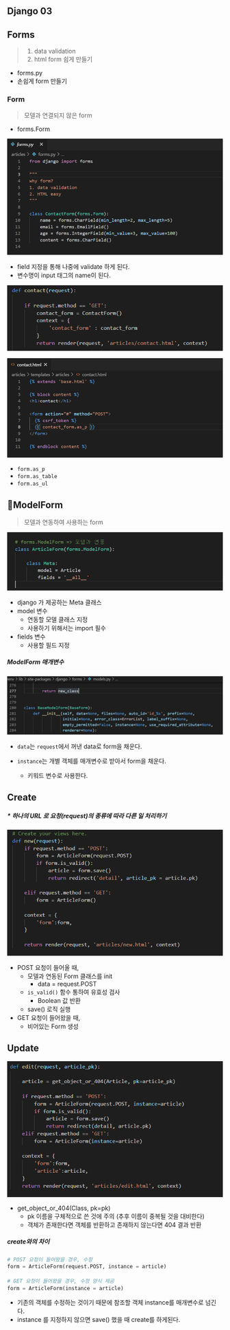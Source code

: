 ## Django 03



## Forms

> 1. data validation
> 2. html form 쉽게 만들기



- forms.py
- 손쉽게 form 만들기



### Form

> 모델과 연결되지 않은 form



- forms.Form

![image-20210316143829234](django_03.assets/image-20210316143829234.png)

- field 지정을 통해 나중에 validate 하게 된다.
- 변수명이 input 태그의 name이 된다.

![image-20210316172943189](django_03.assets/image-20210316172943189.png)

![image-20210316143951682](django_03.assets/image-20210316143951682.png)

- `form.as_p`
- `form.as_table`
- `form.as_ul`



## 🎁ModelForm

> 모델과 연동하여 사용하는 form



![image-20210316163513955](django_03.assets/image-20210316163513955.png)

- django 가 제공하는 Meta 클래스
- model 변수
  - 연동할 모델 클래스 지정 
  - 사용하기 위해서는 import 필수
- fields 변수
  - 사용할 필드 지정



##### ModelForm 매개변수 

![image-20210316162001024](django_03.assets/image-20210316162001024.png)

- `data`는 `request`에서 꺼낸 data로 form을 채운다.

- `instance`는 개별 객체를 매개변수로 받아서 form을 채운다.

  - 키워드 변수로 사용한다.
  
  



## Create

##### * 하나의 URL 로 요청(request)의 종류에 따라 다른 일 처리하기

![image-20210316173532901](django_03.assets/image-20210316173532901.png)



- POST 요청이 들어올 때,
  - 모델과 연동된 Form 클래스를 init 
    - data = request.POST
  - `is_valid()` 함수 통하여 유효성 검사
    - Boolean 값 반환
  - save() 로직 실행
- GET 요청이 들어왔을 때,
  - 비어있는 Form 생성



## Update

![image-20210316173850840](django_03.assets/image-20210316173850840.png)



- get_object_or_404(Class, pk=pk)
  - pk 이름을 구체적으로 쓴 것에 주의 (추후 이름이 중복될 것을 대비한다)
  - 객체가 존재한다면 객체를 반환하고 존재하지 않는다면 404 결과 반환



##### create와의 차이

```python
# POST 요청이 들어왔을 경우, 수정
form = ArticleForm(request.POST, instance = article)

# GET 요청이 들어왔을 경우, 수정 양식 제공
form = ArticleForm(instance = article)
```

- 기존의 객체를 수정하는 것이기 때문에 참조할 객체 instance를 매개변수로 넘긴다.
- instance 를 지정하지 않으면 save() 했을 때 create를 하게된다.

